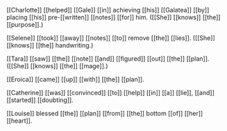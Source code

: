 [[Charlotte]] [[helped]] [[Gale]] [[in]] achieving [[his]] [[Galatea]] [[by]] placing [[his]] pre-[[written]] [[notes]] [[for]] him. ([[She]] [[knows]] [[the]] [[purpose]].)  
  
[[Selene]] [[took]] [[away]] [[notes]] [[to]] remove [[the]] [[lies]]. ([[She]] [[knows]] [[the]] handwriting.)  
  
[[Tara]] [[saw]] [[the]] [[note]] [[and]] [[figured]] [[out]] [[the]] [[plan]]. ([[She]] [[knows]] [[the]] [[mage]].)  
  
[[Eroica]] [[came]] [[up]] [[with]] [[the]] [[plan]].  
  
[[Catherine]] [[was]] [[convinced]] [[to]] [[help]] [[in]] [[a]] [[lie]], [[and]] [[started]] [[doubting]].  
  
[[Louise]] blessed [[the]] [[plan]] [[from]] [[the]] bottom [[of]] [[her]] [[heart]].  
  
